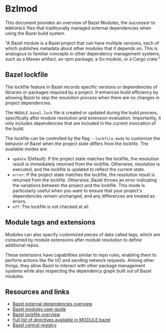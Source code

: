 # Bzlmod

This document provides an overview of Bazel Modules, the successor to `WORKSPACE` files that traditionally managed
external dependencies when using the Bazel build system.

"A Bazel module is a Bazel project that can have multiple versions, each of which publishes metadata about other modules
that it depends on. This is analogous to familiar concepts in other dependency management systems, such as a Maven
artifact, an npm package, a Go module, or a Cargo crate."

## Bazel lockfile

The lockfile feature in Bazel records specific versions or dependencies of libraries or packages required by a project.
It enhances build efficiency by allowing Bazel to skip the resolution process when there are no changes in project
dependencies.

The `MODULE.bazel.lock` file is created or updated during the build process, specifically after module resolution and
extension evaluation. Importantly, it only includes dependencies that are included in the current invocation of the
build.

The lockfile can be controlled by the flag `--lockfile_mode` to customize the behavior of Bazel when the project state
differs from the lockfile. The available modes are:

* `update` (Default): If the project state matches the lockfile, the resolution result is immediately returned from the 
lockfile. Otherwise, resolution is executed, and the lockfile is updated to reflect the current state.
* `error`: If the project state matches the lockfile, the resolution result is returned from the lockfile. Otherwise,
Bazel throws an error indicating the variations between the project and the lockfile. This mode is particularly useful
when you want to ensure that your project's dependencies remain unchanged, and any differences are treated as errors.
* `off`: The lockfile is not checked at all.

## Module tags and extensions

Modules can also specify customized pieces of data called tags, which are consumed by module extensions after module
resolution to define additional repos.

These extensions have capabilities similar to repo rules, enabling them to perform actions like file I/O and sending
network requests. Among other things, they allow Bazel to interact with other package management systems while also
respecting the dependency graph built out of Bazel modules.

## Resources and links

* [Bazel external dependencies overview](https://bazel.build/external/overview)
* [Bazel modules user guide](https://bazel.build/external/module)
* [Bazel lockfile overview](https://bazel.build/external/lockfile)
* [Full list of directives available in MODULE.bazel](https://bazel.build/rules/lib/globals/module)
* [Bazel central registry](https://registry.bazel.build/)
